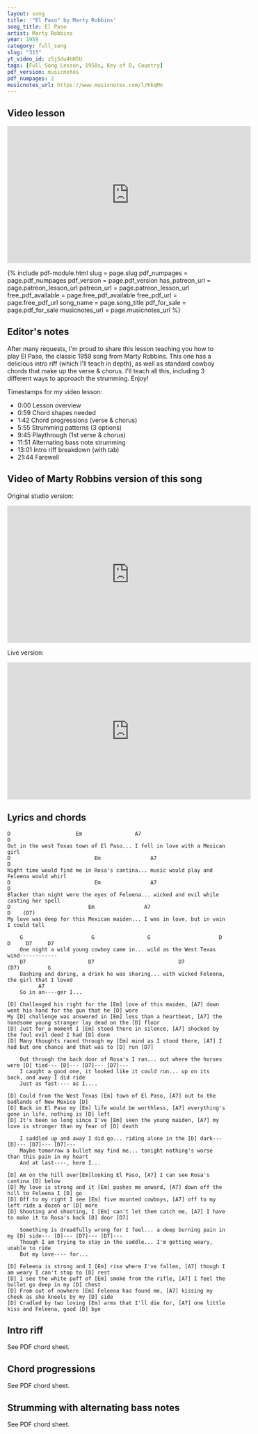 ```yaml
---
layout: song
title: '"El Paso" by Marty Robbins'
song_title: El Paso
artist: Marty Robbins
year: 1959
category: full_song
slug: "315"
yt_video_id: z5jSdu4hH5U
tags: [Full Song Lesson, 1950s, Key of D, Country]
pdf_version: musicnotes
pdf_numpages: 2
musicnotes_url: https://www.musicnotes.com/l/KkqMn
---
```





<!-- https://youtu.be/SyahJJ332uk -->



## Video lesson

<iframe width="560" height="315" src="https://www.youtube.com/embed/z5jSdu4hH5U" frameborder="0" allow="accelerometer; autoplay; encrypted-media; gyroscope; picture-in-picture" allowfullscreen></iframe>

{% include pdf-module.html slug = page.slug pdf_numpages = page.pdf_numpages pdf_version = page.pdf_version has_patreon_url = page.patreon_lesson_url patreon_url = page.patreon_lesson_url free_pdf_available = page.free_pdf_available free_pdf_url = page.free_pdf_url song_name = page.song_title pdf_for_sale = page.pdf_for_sale musicnotes_url = page.musicnotes_url %}

## Editor's notes

After many requests, I'm proud to share this lesson teaching you how to play El Paso, the classic 1959 song from Marty Robbins. This one has a delicious intro riff (which I'll teach in depth), as well as standard cowboy chords that make up the verse & chorus. I'll teach all this, including 3 different ways to approach the strumming. Enjoy!

Timestamps for my video lesson:

- 0:00 Lesson overview
- 0:59 Chord shapes needed
- 1:42 Chord progressions (verse & chorus)
- 5:55 Strumming patterns (3 options)
- 9:45 Playthrough (1st verse & chorus)
- 11:51 Alternating bass note strumming
- 13:01 Intro riff breakdown (with tab)
- 21:44 Farewell

## Video of Marty Robbins version of this song

Original studio version:

<iframe width="560" height="315" src="https://www.youtube.com/embed/zWm5WErkffQ" frameborder="0" allow="accelerometer; autoplay; encrypted-media; gyroscope; picture-in-picture" allowfullscreen></iframe>

Live version:

<iframe width="560" height="315" src="https://www.youtube.com/embed/mL6puxUeIqU" frameborder="0" allow="accelerometer; autoplay; encrypted-media; gyroscope; picture-in-picture" allowfullscreen></iframe>

## Lyrics and chords

    D                     Em                 A7                            D
    Out in the west Texas town of El Paso... I fell in love with a Mexican girl
    D                           Em                A7                                D
    Night time would find me in Rosa's cantina... music would play and Feleena would whirl
    D                           Em                A7                                D
    Blacker than night were the eyes of Feleena... wicked and evil while casting her spell
    D                         Em                A7                                 D    (D7)
    My love was deep for this Mexican maiden... I was in love, but in vain I could tell

        G                      G                 G                      D        D     D7     D7
        One night a wild young cowboy came in... wild as the West Texas wind------------
        D7                    D7                           D7                (D7)         G
        Dashing and daring, a drink he was sharing... with wicked Feleena, the girl that I loved
              A7
        So in an----ger I...

    [D] Challenged his right for the [Em] love of this maiden, [A7] down went his hand for the gun that he [D] wore
    My [D] challenge was answered in [Em] less than a heartbeat, [A7] the handsome young stranger lay dead on the [D] floor
    [D] Just for a moment I [Em] stood there in silence, [A7] shocked by the foul evil deed I had [D] done
    [D] Many thoughts raced through my [Em] mind as I stood there, [A7] I had but one chance and that was to [D] run [D7]

        Out through the back door of Rosa's I ran... out where the horses were [D] tied--- [D]--- [D7]--- [D7]---
        I caught a good one, it looked like it could run... up on its back, and away I did ride
        Just as fast---- as I....

    [D] Could from the West Texas [Em] town of El Paso, [A7] out to the badlands of New Mexico [D]
    [D] Back in El Paso my [Em] life would be worthless, [A7] everything's gone in life, nothing is [D] left
    [D] It's been so long since I've [Em] seen the young maiden, [A7] my love is stronger than my fear of [D] death

        I saddled up and away I did go... riding alone in the [D] dark--- [D]--- [D7]--- [D7]---
        Maybe tomorrow a bullet may find me... tonight nothing's worse than this pain in my heart
        And at last----, here I...

    [D] Am on the hill over[Em]looking El Paso, [A7] I can see Rosa's cantina [D] below
    [D] My love is strong and it [Em] pushes me onward, [A7] down off the hill to Feleena I [D] go
    [D] Off to my right I see [Em] five mounted cowboys, [A7] off to my left ride a dozen or [D] more
    [D] Shouting and shooting, I [Em] can't let them catch me, [A7] I have to make it to Rosa's back [D] door [D7]

        Something is dreadfully wrong for I feel... a deep burning pain in my [D] side--- [D]--- [D7]--- [D7]---
        Though I am trying to stay in the saddle... I'm getting weary, unable to ride
        But my love---- for...

    [D] Feleena is strong and I [Em] rise where I've fallen, [A7] though I am weary I can't stop to [D] rest
    [D] I see the white puff of [Em] smoke from the rifle, [A7] I feel the bullet go deep in my [D] chest
    [D] From out of nowhere [Em] Feleena has found me, [A7] kissing my cheek as she kneels by my [D] side
    [D] Cradled by two loving [Em] arms that I'll die for, [A7] one little kiss and Feleena, good [D] bye

## Intro riff

See PDF chord sheet.

## Chord progressions

See PDF chord sheet.

## Strumming with alternating bass notes

See PDF chord sheet.
